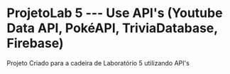 # ProjetoLab 5 --- Use API's (Youtube Data API, PokéAPI, TriviaDatabase, Firebase)

Projeto Criado para a cadeira de Laboratório 5 utilizando API's